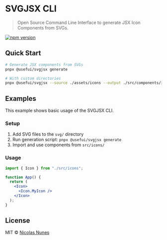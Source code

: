 # SVGJSX CLI

> Open Source Command Line Interface to generate JSX Icon Components from SVGs.

[![npm version](https://img.shields.io/npm/v/@usefui/svgjsx.svg)](https://npmjs.com/package/@usefui/svgjsx)

## Quick Start

```bash
# Generate JSX components from SVGs
pnpx @usefui/svgjsx generate

# With custom directories
pnpx @usefui/svgjsx --source ./assets/icons --output ./src/components/icons

```

## Examples

This example shows basic usage of the SVGJSX CLI.

### Setup

1. Add SVG files to the `svg/` directory
2. Run generation script: `pnpx @usefui/svgjsx generate`
3. Import and use components from `src/icons/`

### Usage

```jsx
import { Icon } from "./src/icons";

function App() {
  return (
    <Icon>
      <Icon.MyIcon />
    </Icon>
  );
}
```

## License

MIT © [Nicolas Nunes](https://github.com/foundation-ui/svgjsx)
